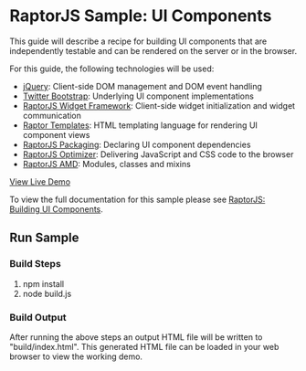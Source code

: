 RaptorJS Sample: UI Components
==============================

This guide will describe a recipe for building UI components that are 
independently testable and can be rendered on the server or in the browser.

For this guide, the following technologies will be used:
* [jQuery](http://jquery.com/): Client-side DOM management and DOM event handling
* [Twitter Bootstrap](http://twitter.github.com/bootstrap/): Underlying UI component implementations
* [RaptorJS Widget Framework](http://raptorjs.org/widgets/): Client-side widget initialization and widget communication
* [Raptor Templates](http://raptorjs.org/raptor-templates/): HTML templating language for rendering UI component views
* [RaptorJS Packaging](http://raptorjs.org/packaging/): Declaring UI component dependencies
* [RaptorJS Optimizer](http://raptorjs.org/optimizer/): Delivering JavaScript and CSS code to the browser
* [RaptorJS AMD](http://raptorjs.org/modules-classes/): Modules, classes and mixins

[View Live Demo](http://raptorjs.org/demos/ui-components/)

To view the full documentation for this sample please see [RaptorJS: Building UI Components](http://raptorjs.org/ui-components/).

## Run Sample

### Build Steps
1. npm install
2. node build.js

### Build Output
After running the above steps an output HTML file will be written to "build/index.html". 
This generated HTML file can be loaded in your web browser to view the working demo.

